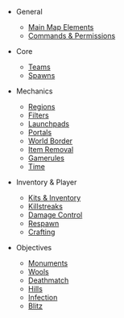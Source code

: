 * General
  * [Main Map Elements](elements.md)
  * [Commands & Permissions](commandsandpermissions.md)

* Core
  * [Teams](teams.md)
  * [Spawns](spawns.md)

* Mechanics

  * [Regions](regions.md)
  * [Filters](filters.md)
  * [Launchpads](launchpads.md)
  * [Portals](portals.md)
  * [World Border](worldborder.md)
  * [Item Removal](itemremove.md)
  * [Gamerules](gamerules.md)
  * [Time](time.md)
  
* Inventory & Player

  * [Kits & Inventory](kits.md)
  * [Killstreaks](killstreaks.md)
  * [Damage Control](damagecontrol.md)
  * [Respawn](respawn.md)
  * [Crafting](crafting.md)
  
* Objectives

  * [Monuments](monuments.md)
  * [Wools](wools.md)
  * [Deathmatch](deathmatch.md)
  * [Hills](hills.md)
  * [Infection](infection.md)
  * [Blitz](blitz.md)
